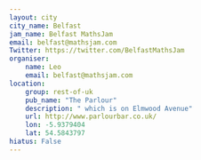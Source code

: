 ```yaml
---
layout: city                                           
city_name: Belfast                                                               
jam_name: Belfast MathsJam
email: belfast@mathsjam.com
Twitter: https://twitter.com/BelfastMathsJam
organiser:
    name: Leo
    email: belfast@mathsjam.com
location:
    group: rest-of-uk
    pub_name: "The Parlour"
    description: " which is on Elmwood Avenue"
    url: http://www.parlourbar.co.uk/
    lon: -5.9379404
    lat: 54.5843797
hiatus: False
---
```

